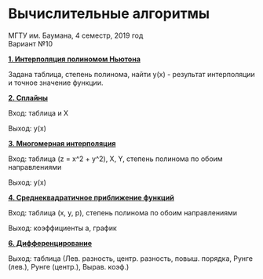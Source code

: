 # Вычислительные алгоритмы

МГТУ им. Баумана, 4 семестр, 2019 год  
Вариант №10

[**1. Интерполяция полиномом Ньютона**](https://github.com/anastasialavrova/bmstu_computational-algorithms/tree/master/lab_01)

Задана таблица, степень полинома, найти y(x) - результат интерполяции и точное значение функции.


[**2. Сплайны**](https://github.com/anastasialavrova/bmstu_computational-algorithms/tree/master/lab_02)

Вход: таблица и X

Выход: y(x)

[**3. Многомерная интерполяция**](https://github.com/anastasialavrova/bmstu_computational-algorithms/tree/master/lab_03)

Вход: таблица (z = x^2 + y^2), X, Y, степень полинома по обоим направлениями

Выход: y(x)

[**4. Среднеквадратичное приближение функций**](https://github.com/anastasialavrova/bmstu_computational-algorithms/tree/master/lab_04)

Вход: таблица (x, y, p), степень полинома по обоим направлениями

Выход: коэффициенты a, график

[**6. Дифференцирование**](https://github.com/anastasialavrova/bmstu_computational-algorithms/tree/master/lab_06)

Выход: таблица (Лев. разность, центр. разность, повыш. порядка, Рунге (лев.), Рунге (центр.), Вырав. коэф.)
